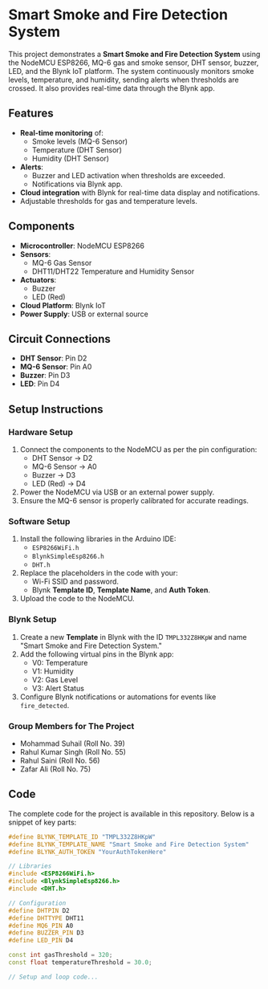 # Smart Smoke and Fire Detection System

This project demonstrates a **Smart Smoke and Fire Detection System** using the NodeMCU ESP8266, MQ-6 gas and smoke sensor, DHT sensor, buzzer, LED, and the Blynk IoT platform. The system continuously monitors smoke levels, temperature, and humidity, sending alerts when thresholds are crossed. It also provides real-time data through the Blynk app.

## Features

- **Real-time monitoring** of:
  - Smoke levels (MQ-6 Sensor)
  - Temperature (DHT Sensor)
  - Humidity (DHT Sensor)
- **Alerts**:
  - Buzzer and LED activation when thresholds are exceeded.
  - Notifications via Blynk app.
- **Cloud integration** with Blynk for real-time data display and notifications.
- Adjustable thresholds for gas and temperature levels.

## Components

- **Microcontroller**: NodeMCU ESP8266
- **Sensors**:
  - MQ-6 Gas Sensor
  - DHT11/DHT22 Temperature and Humidity Sensor
- **Actuators**:
  - Buzzer
  - LED (Red)
- **Cloud Platform**: Blynk IoT
- **Power Supply**: USB or external source

## Circuit Connections

- **DHT Sensor**: Pin D2
- **MQ-6 Sensor**: Pin A0
- **Buzzer**: Pin D3
- **LED**: Pin D4

## Setup Instructions

### Hardware Setup

1. Connect the components to the NodeMCU as per the pin configuration:
   - DHT Sensor → D2
   - MQ-6 Sensor → A0
   - Buzzer → D3
   - LED (Red) → D4
2. Power the NodeMCU via USB or an external power supply.
3. Ensure the MQ-6 sensor is properly calibrated for accurate readings.

### Software Setup

1. Install the following libraries in the Arduino IDE:
   - `ESP8266WiFi.h`
   - `BlynkSimpleEsp8266.h`
   - `DHT.h`
2. Replace the placeholders in the code with your:
   - Wi-Fi SSID and password.
   - Blynk **Template ID**, **Template Name**, and **Auth Token**.
3. Upload the code to the NodeMCU.

### Blynk Setup

1. Create a new **Template** in Blynk with the ID `TMPL332Z8HKpW` and name "Smart Smoke and Fire Detection System."
2. Add the following virtual pins in the Blynk app:
   - V0: Temperature
   - V1: Humidity
   - V2: Gas Level
   - V3: Alert Status
3. Configure Blynk notifications or automations for events like `fire_detected`.

### Group Members for The Project
   - Mohammad Suhail (Roll No. 39)
   - Rahul Kumar Singh (Roll No. 55)
   - Rahul Saini (Roll No. 56)
   - Zafar Ali (Roll No. 75)

## Code

The complete code for the project is available in this repository. Below is a snippet of key parts:

```cpp
#define BLYNK_TEMPLATE_ID "TMPL332Z8HKpW"
#define BLYNK_TEMPLATE_NAME "Smart Smoke and Fire Detection System"
#define BLYNK_AUTH_TOKEN "YourAuthTokenHere"

// Libraries
#include <ESP8266WiFi.h>
#include <BlynkSimpleEsp8266.h>
#include <DHT.h>

// Configuration
#define DHTPIN D2
#define DHTTYPE DHT11
#define MQ6_PIN A0
#define BUZZER_PIN D3
#define LED_PIN D4

const int gasThreshold = 320;
const float temperatureThreshold = 30.0;

// Setup and loop code...
